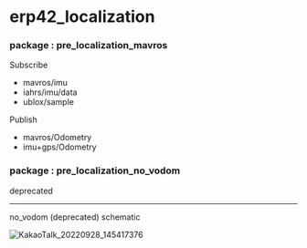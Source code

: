 # erp42_localization

### package : pre_localization_mavros

Subscribe
- mavros/imu
- iahrs/imu/data
- ublox/sample

Publish
- mavros/Odometry
- imu+gps/Odometry


### package : pre_localization_no_vodom

deprecated

---
no_vodom (deprecated) schematic

![KakaoTalk_20220928_145417376](https://user-images.githubusercontent.com/68832065/192706277-1b9d3937-ef9c-403d-aca2-d0731e9b22c6.jpg)
